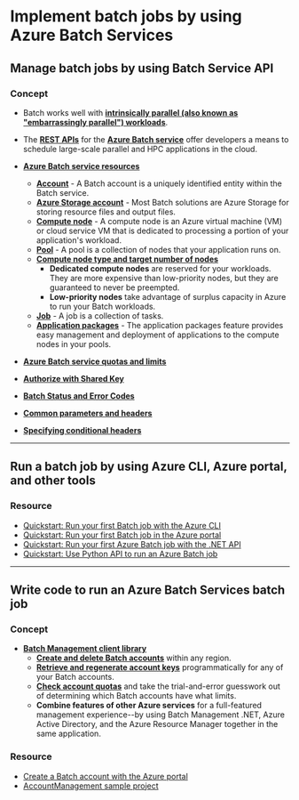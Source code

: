 # Implement batch jobs by using Azure Batch Services

## Manage batch jobs by using Batch Service API

### Concept

- Batch works well with [**intrinsically parallel (also known as "embarrassingly parallel") workloads**](https://docs.microsoft.com/en-us/azure/batch/batch-technical-overview#run-parallel-workloads).

- The [**REST APIs**](https://docs.microsoft.com/en-us/rest/api/batchservice/) for the [**Azure Batch service**](https://docs.microsoft.com/en-us/azure/batch/batch-technical-overview) offer developers a means to schedule large-scale parallel and HPC applications in the cloud.

- [**Azure Batch service resources**](https://docs.microsoft.com/en-us/azure/batch/batch-api-basics)
    - [**Account**](https://docs.microsoft.com/en-us/azure/batch/batch-api-basics#account) - A Batch account is a uniquely identified entity within the Batch service.
    - [**Azure Storage account**](https://docs.microsoft.com/en-us/azure/batch/batch-api-basics#azure-storage-account) - Most Batch solutions are Azure Storage for storing resource files and output files.
    - [**Compute node**](https://docs.microsoft.com/en-us/azure/batch/batch-api-basics#compute-node) - A compute node is an Azure virtual machine (VM) or cloud service VM that is dedicated to processing a portion of your application's workload.
    - [**Pool**](https://docs.microsoft.com/en-us/azure/batch/batch-api-basics#pool) - A pool is a collection of nodes that your application runs on.
    - [**Compute node type and target number of nodes**](https://docs.microsoft.com/en-us/azure/batch/batch-api-basics#pool)
        - **Dedicated compute nodes** are reserved for your workloads. They are more expensive than low-priority nodes, but they are guaranteed to never be preempted.
        - **Low-priority nodes** take advantage of surplus capacity in Azure to run your Batch workloads.
    - [**Job**](https://docs.microsoft.com/en-us/azure/batch/batch-api-basics#job) - A job is a collection of tasks.
    - [**Application packages**](https://docs.microsoft.com/en-us/azure/batch/batch-api-basics#application-packages-1) - The application packages feature provides easy management and deployment of applications to the compute nodes in your pools.

- [**Azure Batch service quotas and limits**](https://docs.microsoft.com/en-us/azure/batch/batch-quota-limit)

- [**Authorize with Shared Key**](https://docs.microsoft.com/en-us/rest/api/storageservices/authorize-with-shared-key)

- [**Batch Status and Error Codes**](https://docs.microsoft.com/en-us/rest/api/batchservice/batch-status-and-error-codes)

- [**Common parameters and headers**](https://docs.microsoft.com/en-us/rest/api/batchservice/common-parameters-and-headers)

- [**Specifying conditional headers**](https://docs.microsoft.com/en-us/rest/api/batchservice/specifying-conditional-headers)

----

## Run a batch job by using Azure CLI, Azure portal, and other tools

### Resource

- [Quickstart: Run your first Batch job with the Azure CLI](https://docs.microsoft.com/en-us/azure/batch/quick-create-cli)
- [Quickstart: Run your first Batch job in the Azure portal](https://docs.microsoft.com/en-us/azure/batch/quick-create-portal)
- [Quickstart: Run your first Azure Batch job with the .NET API](https://docs.microsoft.com/en-us/azure/batch/quick-run-dotnet)
- [Quickstart: Use Python API to run an Azure Batch job](https://docs.microsoft.com/en-us/azure/batch/quick-run-python)

----

## Write code to run an Azure Batch Services batch job

### Concept

- [**Batch Management client library**](https://docs.microsoft.com/en-us/azure/batch/batch-management-dotnet)
    - [**Create and delete Batch accounts**](https://docs.microsoft.com/en-us/azure/batch/batch-management-dotnet#create-and-delete-batch-accounts) within any region.
    - [**Retrieve and regenerate account keys**](https://docs.microsoft.com/en-us/azure/batch/batch-management-dotnet#retrieve-and-regenerate-account-keys) programmatically for any of your Batch accounts.
    - [**Check account quotas**](https://docs.microsoft.com/en-us/azure/batch/batch-management-dotnet#check-azure-subscription-and-batch-account-quotas) and take the trial-and-error guesswork out of determining which Batch accounts have what limits.
    - **Combine features of other Azure services** for a full-featured management experience--by using Batch Management .NET, Azure Active Directory, and the Azure Resource Manager together in the same application.

### Resource

- [Create a Batch account with the Azure portal](https://docs.microsoft.com/en-us/azure/batch/batch-account-create-portal)
- [AccountManagement sample project](https://github.com/Azure-Samples/azure-batch-samples/tree/master/CSharp/AccountManagement)
